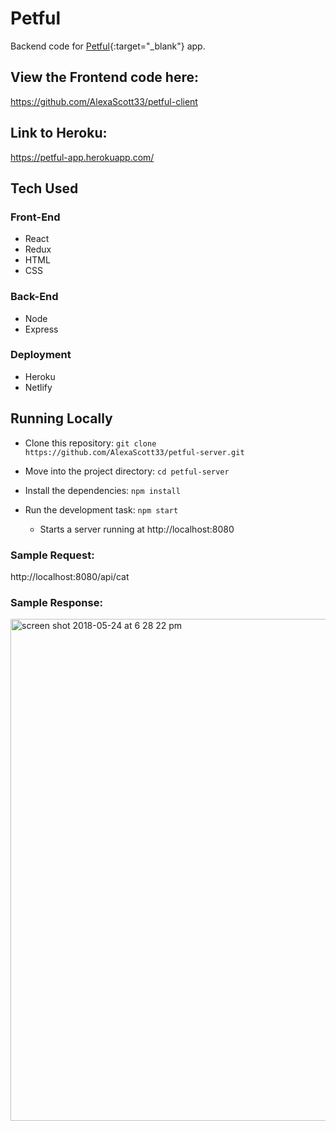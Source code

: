 # Petful

Backend code for [Petful](https://stoic-hermann-c47376.netlify.com/){:target="_blank"} app.


## View the Frontend code here:
https://github.com/AlexaScott33/petful-client

## Link to Heroku:
https://petful-app.herokuapp.com/

## Tech Used

### Front-End
* React
* Redux
* HTML
* CSS

### Back-End
* Node
* Express

### Deployment
* Heroku
* Netlify

## Running Locally

* Clone this repository: `git clone https://github.com/AlexaScott33/petful-server.git`

* Move into the project directory: `cd petful-server`
* Install the dependencies: `npm install`
* Run the development task: `npm start`
    * Starts a server running at http://localhost:8080

### Sample Request:
http://localhost:8080/api/cat

### Sample Response:

<img width="803" alt="screen shot 2018-05-24 at 6 28 22 pm" src="https://user-images.githubusercontent.com/35544816/40521416-5dc9dfa2-5f80-11e8-8b2e-05db8955a82a.png">





